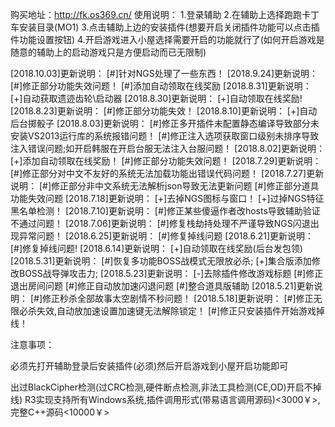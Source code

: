 ﻿购买地址：http://fk.os369.cn/
使用说明：
1.登录辅助
2.在辅助上选择跑跑卡丁车安装目录(MO1)
3.点击辅助上边的安装插件(想要开启关闭插件功能可以点击插件功能设置按钮)
4.开启游戏进入小屋选择需要开启的功能就行了(如何开启游戏是随意的辅助上的启动游戏只是方便启动而已无限制)

[2018.10.03]更新说明：
[#]针对NGS处理了一些东西！
[2018.9.24]更新说明：
[#]修正部分功能失效问题！
[#]添加自动领取在线奖励
[2018.8.31]更新说明：
[+]自动获取遗迹齿轮\启动器
[2018.8.30]更新说明：
[+]自动领取在线奖励!
[2018.8.23]更新说明：
[#]修正部分功能失效！
[2018.8.10]更新说明：
[+]自动后台掷骰子
[2018.8.03]更新说明：
[#]修正多开插件未配置静态编译导致部分未安装VS2013运行库的系统报错问题！
[#]修正注入选项获取窗口级别未排序导致注入错误问题;如开启韩服在开启台服无法注入台服问题！
[2018.8.02]更新说明：
[+]添加自动领取在线奖励！
[#]修正部分功能失效问题！
[2018.7.29]更新说明：
[#]修正部分对中文不友好的系统无法加载功能出错误代码问题！
[2018.7.27]更新说明：
[#]修正部分非中文系统无法解析json导致无法更新问题
[#]修正部分道具功能失效问题
[2018.7.18]更新说明：
[+]去掉NGS图标与窗口！
[+]过掉NGS特征黑名单检测！
[2018.7.10]更新说明：
[#]修正某些傻逼作者改hosts导致辅助验证不通过问题！
[2018.7.06]更新说明：
[#]修复栈劫持处理不严谨导致NGS闪退出现异常问题！
[2018.6.25]更新说明：
[#]修复掉线问题
[2018.6.21]更新说明：
[#]修复掉线问题!
[2018.6.14]更新说明：
[+]自动领取在线奖励(后台发包领)
[2018.5.31]更新说明：
[#]恢复多功能BOSS战模式无限放必杀;
[+]集合版添加修改BOSS战导弹攻击力;
[2018.5.23]更新说明：
[-]去除插件修改游戏标题
[#]修正退出房间问题
[#]修正自动放加速闪退问题
[#]整合道具版辅助
[2018.5.21]更新说明：
[#]修正秒杀全部故事太空剧情不秒问题！
[2018.5.18]更新说明：
[#]修正无限必杀失效,自动放加速设置加速键无法解除锁定！
[#]修正只安装插件开始游戏掉线！

注意事项：

必须先打开辅助登录后安装插件(必须)然后开启游戏到小屋开启功能即可

出过BlackCipher检测(过CRC检测,硬件断点检测,非法工具检测(CE,OD)开启不掉线)
R3实现支持所有Windows系统,插件调用形式(带易语言调用源码)<3000￥>,完整C++源码<10000￥> 
